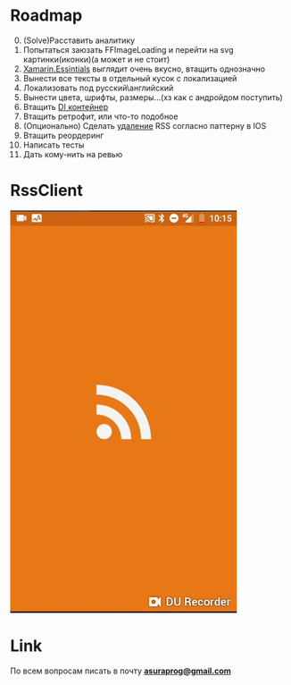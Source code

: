 # Roadmap

0. (Solve)Расставить аналитику
1. Попытаться заюзать FFImageLoading и перейти на svg картинки(иконки)(а может и не стоит)
2. [Xamarin.Essintials](https://docs.microsoft.com/ru-ru/xamarin/essentials/) выглядит очень вкусно, втащить однозначно
3. Вынести все тексты в отдельный кусок с локализацией
4. Локализовать под русский\английский
5. Вынести цвета, шрифты, размеры...(хз как с андройдом поступить)
6. Втащить [DI контейнер](https://autofac.readthedocs.io/en/latest/index.html)
7. Втащить ретрофит, или что-то подобное
8. (Опционально) Сделать [удаление](https://www.ralfebert.de/ios-examples/uikit/uitableviewcontroller/reorderable-cells/) RSS согласно паттерну в IOS 
9. Втащить реордеринг
10. Написать тесты
11. Дать кому-нить на ревью

# RssClient
![Alt Text](https://github.com/BallOfDestruction/RssClient/blob/master/SampleVideo/sample.gif)

# Link
По всем вопросам писать в почту <strong>asuraprog@gmail.com<strong>
